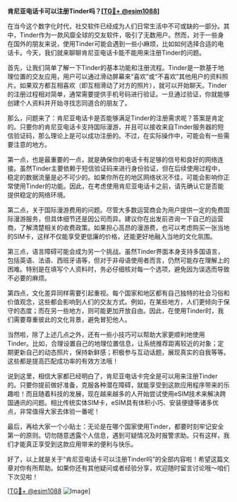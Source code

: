 **肯尼亚电话卡可以注册Tinder吗？[[TG💪+ @esim1088](https://t.me/s/esim1088)]**

在当今这个数字化时代，社交软件已经成为人们日常生活中不可或缺的一部分。其中，Tinder作为一款风靡全球的交友软件，吸引了无数用户。然而，对于一些身在国外的朋友来说，使用Tinder可能会遇到一些小麻烦，比如如何选择合适的电话卡。今天，我们就来聊聊肯尼亚电话卡能不能用来注册Tinder的问题。

首先，让我们简单了解一下Tinder的基本功能和注册流程。Tinder是一款基于地理位置的交友应用，用户可以通过滑动屏幕来“喜欢”或“不喜欢”其他用户的资料照片。如果双方都互相喜欢（即互相滑动了对方的照片），就可以开始聊天。Tinder的注册过程相对简单，通常需要提供手机号码进行验证。一旦通过验证，你就能够创建个人资料并开始寻找志同道合的朋友了。

那么，问题来了：肯尼亚电话卡是否能够满足Tinder的注册需求呢？答案是肯定的。只要你的肯尼亚电话卡支持国际漫游，并且可以接收来自Tinder服务器的短信验证码，那么理论上是可以成功注册的。不过，在实际操作中，可能会有一些需要注意的地方。

第一点，也是最重要的一点，就是确保你的电话卡有足够的信号和良好的网络连接。虽然Tinder主要依赖于短信验证码来进行身份验证，但在后续使用过程中，稳定的数据流量是必不可少的。如果你所在的地区网络状况不佳，可能会影响你正常使用Tinder的功能。因此，在考虑使用肯尼亚电话卡之前，请先确认它是否能提供稳定的网络环境。

第二点，关于国际漫游费用的问题。尽管大多数运营商会为用户提供一定的免费国际漫游服务，但具体细节还是因公司而异。建议你在出发前咨询一下自己的运营商，了解清楚相关的收费政策。如果担心高昂的漫游费，也可以考虑购买一张当地的SIM卡，这样不仅能享受更低廉的价格，还能更好地融入当地的文化氛围。

第三点，语言障碍可能会成为另一个挑战。虽然Tinder界面本身支持多国语言，包括英语、法语、西班牙语等，但对于非母语使用者而言，仍然可能存在理解上的困难。特别是在填写个人资料时，务必仔细核对每一个选项，避免因为误选而导致不必要的麻烦。

第四点，文化差异同样需要引起重视。每个国家和地区都有自己独特的社会习俗和价值观念，这些都会影响到人们的交友方式。例如，在某些地方，人们更倾向于保守的态度；而在另一些地方，则可能更加开放自由。因此，在使用Tinder时，我们需要尊重彼此的文化背景，避免冒犯他人。

当然啦，除了上述几点之外，还有一些小技巧可以帮助大家更顺利地使用Tinder。比如，合理设置自己的地理位置信息，让系统推荐距离较近的对象；定期更新自己的动态照片，保持新鲜感；积极参与互动话题，展现真实的自我等等。这些都是提高匹配成功率的有效方法哦！

说到这里，相信大家都已经明白了，肯尼亚电话卡完全是可以用来注册Tinder的。只要你提前做好准备，克服各种潜在障碍，就能享受到这款应用程序带来的乐趣啦！而且随着科技的发展，现在越来越多的人开始尝试使用eSIM技术来解决跨国通讯的问题。相比传统实体SIM卡，eSIM具有体积小巧、安装便捷等诸多优点，非常值得大家去体验一番呢！

最后，再给大家一个小贴士：无论是在哪个国家使用Tinder，都要时刻牢记安全第一的原则。切勿随意透露个人信息，遇到可疑情况及时报警求助。只有这样，我们才能真正享受到这款应用带来的便利与快乐。

好了，以上就是关于“肯尼亚电话卡可以注册Tinder吗”的全部内容啦！希望这篇文章对你有所帮助。如果你还有其他疑问或者经验分享，欢迎随时留言讨论哦～咱们下次见啦！

[[TG💪+ @esim1088](https://t.me/s/esim1088) ![Image](https://i.postimg.cc/4NQfJmqS/Snipaste-2025-05-13-00-14-12.png)]
